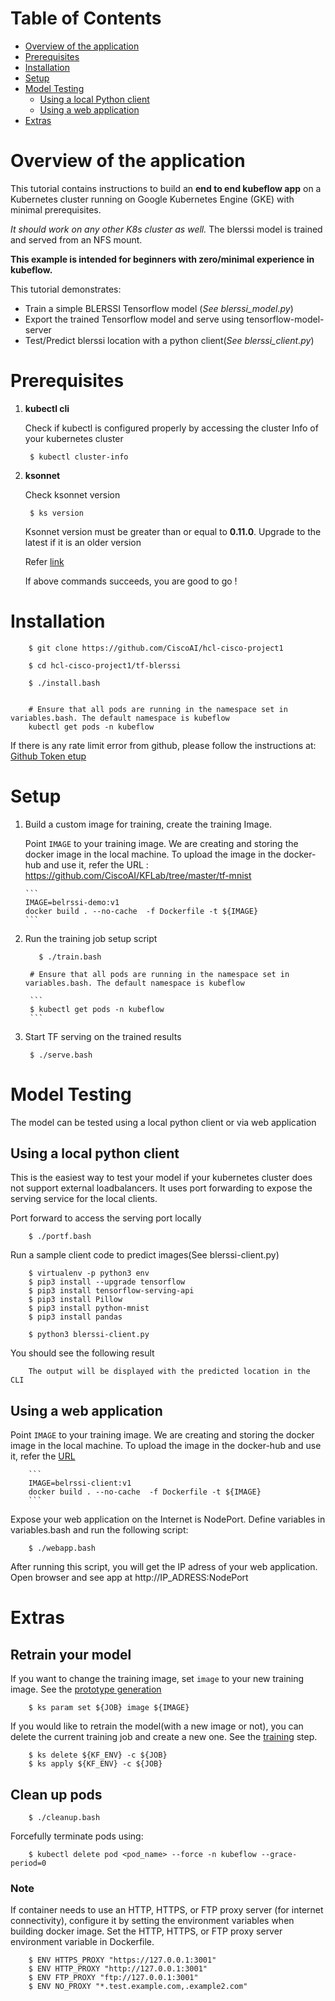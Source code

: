 # Table of Contents
- [Overview of the application](#overview-of-the-application)
- [Prerequisites](#prerequisites)
- [Installation](#installation)
- [Setup](#setup)
- [Model Testing](#model-testing)
    - [Using a local Python client](#using-a-local-python-client)
    - [Using a web application](#using-a-web-application)
- [Extras](#extras)

# Overview of the application
This tutorial contains instructions to build an **end to end kubeflow app** on a
Kubernetes cluster running on Google Kubernetes Engine (GKE) with minimal prerequisites.

*It should work on any other K8s cluster as well.*
The blerssi model is trained and served from an NFS mount.

**This example is intended for
beginners with zero/minimal experience in kubeflow.**

This tutorial demonstrates:

* Train a simple BLERSSI Tensorflow model (*See blerssi_model.py*)
* Export the trained Tensorflow model and serve using tensorflow-model-server
* Test/Predict blerssi location with a python client(*See blerssi_client.py*)

# Prerequisites

1. **kubectl cli**

   Check if kubectl  is configured properly by accessing the cluster Info of your kubernetes cluster

        $ kubectl cluster-info

2. **ksonnet**

    Check ksonnet version

        $ ks version

    Ksonnet version must be greater than or equal to **0.11.0**. Upgrade to the latest if it is an older version

    Refer [link](https://github.com/ksonnet/ksonnet/releases)

   If above commands succeeds, you are good to go !


# Installation

        $ git clone https://github.com/CiscoAI/hcl-cisco-project1

        $ cd hcl-cisco-project1/tf-blerssi

        $ ./install.bash


        # Ensure that all pods are running in the namespace set in variables.bash. The default namespace is kubeflow
        kubectl get pods -n kubeflow

  If there is any rate limit error from github, please follow the instructions at: [Github Token etup](https://github.com/ksonnet/ksonnet/blob/master/docs/troubleshooting.md#github-rate-limiting-errors)


# Setup

1. Build a custom image for training, create the training Image.

   Point `IMAGE` to your training image. 
   We are creating and storing the docker image in the local machine.
   To upload the image in the docker-hub and use it, refer the URL : https://github.com/CiscoAI/KFLab/tree/master/tf-mnist

       ```
       IMAGE=belrssi-demo:v1
       docker build . --no-cache  -f Dockerfile -t ${IMAGE}
       ```

2. Run the training job setup script

        
	      $ ./train.bash
        
        # Ensure that all pods are running in the namespace set in variables.bash. The default namespace is kubeflow

        ```
        $ kubectl get pods -n kubeflow
        ```

3. Start TF serving on the trained results

        
        $ ./serve.bash
        

# Model Testing

The model can be tested using a local python client or via web application

## Using a local python client

This is the easiest way to test your model if your kubernetes cluster does not
support external loadbalancers. It uses port forwarding to expose the serving
service for the local clients.

Port forward to access the serving port locally

        $ ./portf.bash


Run a sample client code to predict images(See blerssi-client.py)

        $ virtualenv -p python3 env
        $ pip3 install --upgrade tensorflow
        $ pip3 install tensorflow-serving-api
        $ pip3 install Pillow
        $ pip3 install python-mnist
        $ pip3 install pandas

        $ python3 blerssi-client.py

You should see the following result

        The output will be displayed with the predicted location in the CLI

## Using a web application

Point `IMAGE` to your training image. We are creating and storing the docker image in the local machine.   To upload the image in the docker-hub and use it, refer the [URL](https://github.com/CiscoAI/KFLab/tree/master/tf-mnist)

        ```
        IMAGE=belrssi-client:v1
        docker build . --no-cache  -f Dockerfile -t ${IMAGE}
        ```
Expose your web application on the Internet is NodePort. Define variables in variables.bash and run the following script:

        $ ./webapp.bash

After running this script, you will get the IP adress of your web application. Open browser and see app at http://IP_ADRESS:NodePort


# Extras

## Retrain your model

If you want to change the training image, set `image` to your new training
image. See the [prototype
generation](https://github.com/CiscoAI/kubeflow-workflows/blob/d6d002f674c2201ec449ebd1e1d28fb335a64d1e/mnist/train.bash#L21)

        $ ks param set ${JOB} image ${IMAGE}

If you would like to retrain the model(with a new image or not), you can delete the current training job and create a new one. See the [training](https://github.com/CiscoAI/kubeflow-workflows/blob/6d002f674c2201ec449ebd1e1d28fb335a64d1e/mnist/train.bash#L28) step.

        $ ks delete ${KF_ENV} -c ${JOB}
        $ ks apply ${KF_ENV} -c ${JOB}

## Clean up pods
	
        $ ./cleanup.bash

   Forcefully terminate pods using:
   
   	    $ kubectl delete pod <pod_name> --force -n kubeflow --grace-period=0
	
### Note

If container needs to use an HTTP, HTTPS, or FTP proxy server (for internet connectivity), configure it by setting the environment variables when building docker image. Set the HTTP, HTTPS, or FTP proxy server environment variable in Dockerfile.
    
        $ ENV HTTPS_PROXY "https://127.0.0.1:3001"
        $ ENV HTTP_PROXY "http://127.0.0.1:3001"
        $ ENV FTP_PROXY "ftp://127.0.0.1:3001"
        $ ENV NO_PROXY "*.test.example.com,.example2.com"
    

